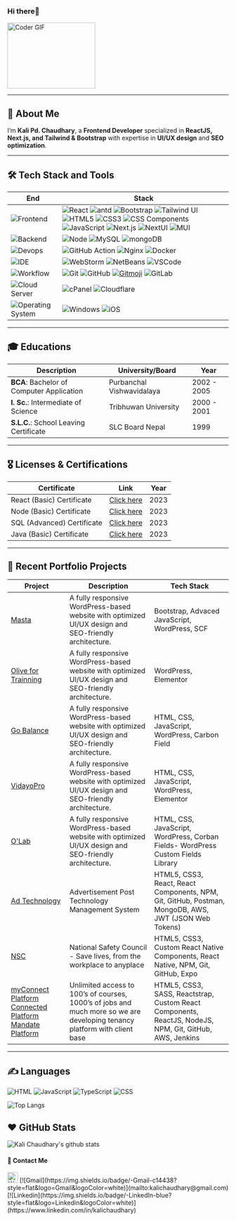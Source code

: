 ### Hi there👋

<img src="https://media.giphy.com/media/SWoSkN6DxTszqIKEqv/giphy.gif" alt="Coder GIF" width="200" height="150" >

---
## 🚀 About Me
I’m **Kali Pd. Chaudhary**, a **Frontend Developer** specialized in **ReactJS, Next.js, and Tailwind & Bootstrap** with expertise in **UI/UX design** and **SEO optimization**.


---

## 🛠 Tech Stack and Tools

| End                                                                  | Stack                                                                                                                                                                                                                                                                                                                       |
| -------------------------------------------------------------------- | --------------------------------------------------------------------------------------------------------------------------------------------------------------------------------------------------------------------------------------------------------------------------------------------------------------------------- | 
| ![Frontend](https://img.shields.io/badge/-Frontend-black?style=flat) | ![React](https://img.shields.io/badge/-React-52BAD7?style=flat&logo=react&logoColor=white) ![antd](https://img.shields.io/badge/-Ant_Design-0170fe?style=flat&logo=ant-design) ![Bootstrap](https://img.shields.io/badge/Bootstrap-7952B3?logo=bootstrap&logoColor=white) ![Tailwind UI](https://img.shields.io/badge/TailwindUI-38B2AC?logo=tailwindcss&logoColor=white) ![HTML5](https://img.shields.io/badge/HTML5-E34F26?style=flat&logo=html5&logoColor=white&) ![CSS3](https://img.shields.io/badge/CSS3-1572B6?style=flat&logo=css3&logoColor=white) ![CSS Components](https://img.shields.io/badge/CSS_Components-1572B6?logo=css3&logoColor=white) ![JavaScript](https://img.shields.io/badge/JavaScript-F7DF1E?style=flat&logo=javascript&logoColor=black) ![Next.js](https://img.shields.io/badge/Next.js-000000?logo=next.js&logoColor=white) ![NextUI](https://img.shields.io/badge/Next-UI-06b7db) ![MUI](https://img.shields.io/badge/Material_UI-v5.15.0-06b7db?logo=mui) |
| ![Backend](https://img.shields.io/badge/-Backend-black?style=flat)   | ![Node](https://img.shields.io/badge/-Node-white?style=flat&logo=node.js) ![MySQL](https://img.shields.io/badge/MySQL-4479A1?logo=mysql&logoColor=white&style=flat-square) ![mongoDB](https://img.shields.io/badge/-mongoDB-white?style=flat&logo=mongodb)                                                                                                                                                                   |
| ![Devops](https://img.shields.io/badge/-Devops-black?style=flat)     | ![GitHub Action][gitHub-action]  ![Nginx](https://img.shields.io/badge/-Nginx-CEF1D1?style=flat&logo=nginx)  ![Docker](https://img.shields.io/badge/-Docker-cbe3f2?style=flat&logo=docker)                                                                                                                                                                    |
| ![IDE](https://img.shields.io/badge/-IDE-black?style=flat)           | ![WebStorm](https://img.shields.io/badge/-WebStorm-3a3a3a?style=flat&logo=webstorm) ![NetBeans](https://img.shields.io/badge/-NetBeans-3a3a3a?style=flat&logo=pycharm) ![VSCode](https://img.shields.io/badge/VSCode-007ACC?logo=visual-studio-code&logoColor=white&style=flat-square)                                                |
| ![Workflow](https://img.shields.io/badge/-Other-black?style=flat)           | ![Git](https://img.shields.io/badge/-Git-black?style=flat&logo=git) ![GitHub](https://img.shields.io/badge/-GitHub-black?style=flat&logo=github)     [![Gitmoji][gitmoji]][gcw] ![GitLab](https://img.shields.io/badge/GitLab-FC6D26?logo=gitlab&logoColor=white)                                                                                           |
| ![Cloud Server](https://img.shields.io/badge/Cloud-Server-333333?logo=windows&logoColor=white)             | ![cPanel](https://img.shields.io/badge/cPanel-EA5C10?logo=cPanel&logoColor=white&label=) ![Cloudflare](https://img.shields.io/badge/CloudFlare-F38020?logo=Cloudflare&logoColor=white&label=)
| ![Operating System](https://img.shields.io/badge/Operating_System-333333?logo=windows&logoColor=white)             | ![Windows](https://img.shields.io/badge/Windows-00adef?logo=windows&logoColor=white) ![iOS](https://img.shields.io/badge/iOS-000000?logo=apple&logoColor=white)                                                                           


[gitHub-action]: https://img.shields.io/badge/-GitHub_Actions-black?style=flat&logo=github
[gitmoji]: https://img.shields.io/badge/-😉_Gitmoji_Commit_Workflow-black?style=flat
[gcw]: https://github.com/arvinxx/gitmoji-commit-workflow


---
## 🎓 Educations

| **Description**                                | **University/Board**         | **Year**       |
|------------------------------------------------|------------------------------|----------------|
| **BCA**: Bachelor of Computer Application      | Purbanchal Vishwavidalaya    | 2002 - 2005    |
| **I. Sc.**: Intermediate of Science            | Tribhuwan University         | 2000 - 2001    |
| **S.L.C.**: School Leaving Certificate         | SLC Board Nepal              | 1999           |

---
## 🎖️ Licenses & Certifications

| **Certificate**             | **Link**                                                                 | **Year** |
|----------------------------|--------------------------------------------------------------------------|----------|
| React (Basic) Certificate  | [Click here](https://www.hackerrank.com/certificates/3c4ca0d03a88) | 2023     |
| Node (Basic) Certificate   | [Click here](https://www.hackerrank.com/certificates/27dc18ba6f8d) | 2023     |
| SQL (Advanced) Certificate | [Click here](https://www.hackerrank.com/certificates/379bc67e07ff) | 2023     |
| Java (Basic) Certificate   | [Click here](https://www.hackerrank.com/certificates/5ca2578023bb) | 2023     |

---
## 📂 Recent Portfolio Projects

| **Project** | **Description** | **Tech Stack** |
|-------------|-----------------|----------------|
| [Masta](https://www.masta.com/) | A fully responsive WordPress-based website with optimized UI/UX design and SEO-friendly architecture. | Bootstrap, Advaced JavaScript, WordPress, SCF |
| [Olive for Trainning](https://olivefortraining.ie/) | A fully responsive WordPress-based website with optimized UI/UX design and SEO-friendly architecture. | WordPress, Elementor |
| [Go Balance](https://www.go-balance.com/) | A fully responsive WordPress-based website with optimized UI/UX design and SEO-friendly architecture. | HTML, CSS, JavaScript, WordPress, Carbon Field |
| [VidayoPro](https://www.vidayopro.com/) | A fully responsive WordPress-based website with optimized UI/UX design and SEO-friendly architecture. | HTML, CSS, JavaScript, WordPress, Elementor |
| [O'Lab](https://nepal.olivegroup.io/) | A fully responsive WordPress-based website with optimized UI/UX design and SEO-friendly architecture. | HTML, CSS, JavaScript, WordPress, Corban Fields- WordPress Custom Fields Library |
| [Ad Technology](https://sandbox.adtechnology.myclubireland.com/) | Advertisement Post Technology Management System | HTML5, CSS3, React, React Components, NPM, Git, GitHub, Postman, MongoDB, AWS, JWT (JSON Web Tokens) |
| [NSC](https://www.nsc.org/driveithomeapp) | National Safety Council - Save lives, from the workplace to anyplace | HTML5, CSS3, Custom React Native Components, React Native, NPM, Git, GitHub, Expo |
| [myConnect Platform](https://mc2.myconnect.olivegroup.io/mc2) [Connected Platform](https://connected.myconnect.olivegroup.io/connected) [Mandate Platform](https://mandate.myconnect.olivegroup.io/mandate) | Unlimited access to 100’s of courses, 1000’s of jobs and much more so we are developing tenancy platform with client base | HTML5, CSS3, SASS, Reactstrap, Custom React Components, ReactJS, NodeJS, NPM, Git, GitHub, AWS, Jenkins |

---

## ✍️ Languages

![HTML](https://img.shields.io/badge/-HTML-E34F26?style=flat&logo=html5&logoColor=white) ![JavaScript](https://img.shields.io/badge/-JavaScript-C69D00?style=flat&logo=javascript&logoColor=white) ![TypeScript](https://img.shields.io/badge/-TypeScript-2f74c0?style=flat&logo=typescript&logoColor=white) ![CSS](https://img.shields.io/badge/-CSS-254bdd?style=flat&logo=css3)

![Top Langs](https://github-readme-stats.vercel.app/api/top-langs/?username=kalichaudhary&layout=compact)

## ❤️ GitHub Stats
![Kali Chaudhary's github stats](https://github-readme-stats.vercel.app/api?username=kalichaudhary&show_icons=true)

<h4> 🍻 Contact Me </h4>
<a href="https://api.whatsapp.com/send?phone=%2B9779849152073&text=Hello!"><img src="https://upload.wikimedia.org/wikipedia/commons/6/6b/WhatsApp.svg" width="24" height="24" alt="WhatsApp" /></a>
[![Gmail](https://img.shields.io/badge/-Gmail-c14438?style=flat&logo=Gmail&logoColor=white)](mailto:kalichaudhary@gmail.com)
[![Linkedin](https://img.shields.io/badge/-LinkedIn-blue?style=flat&logo=Linkedin&logoColor=white)](https://www.linkedin.com/in/kalichaudhary)
